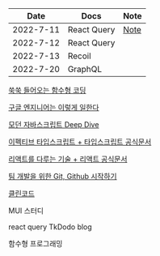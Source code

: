 | Date      | Docs        | Note                           |
| --------- | ----------- | ------------------------------ |
| 2022-7-11 | React Query | [Note](./notes/react-query.md) |
| 2022-7-12 | React Query |                                |
| 2022-7-13 | Recoil      |                                |
| 2022-7-20 | GraphQL      |                                |


[쑥쑥 들어오는 함수형 코딩]()

[구글 엔지니어는 이렇게 일한다]()

[모던 자바스크립트 Deep Dive]()

[이펙티브 타입스크립트 + 타입스크립트 공식문서]()

[리액트를 다루는 기술 + 리액트 공식문서]()

[팀 개발을 위한 Git, Github 시작하기]()

[클린코드]()


MUI 스터디

react query TkDodo blog

함수형 프로그래밍
